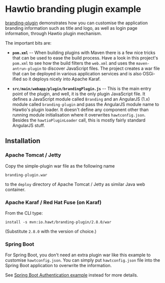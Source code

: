 # Hawtio branding plugin example

[branding-plugin](https://github.com/hawtio/hawtio/tree/master/examples/branding-plugin) demonstrates how you can customise the application branding information such as title and logo, as well as login page information, through Hawtio plugin mechanism.

The important bits are:

- **`pom.xml`** -- When building plugins with Maven there is a few nice tricks that can be used to ease the build process. Have a look in this project's `pom.xml` to see how the build filters the `web.xml` and uses the `maven-antrun-plugin` to discover JavaScript files. The project creates a war file that can be deployed in various application services and is also OSGi-ified so it deploys nicely into Apache Karaf.

- **`src/main/webapp/plugin/brandingPlugin.js`** -- This is the main entry point of the plugin, and well, it is the only plugin JavaScript file. It defines a JavaScript module called `Branding` and an AngularJS (1.x) module called `branding-plugin` and pass the AngularJS module name to Hawtio's plugin loader. It doesn't define any component other than running module initialisation where it overwrites `hawtconfig.json`. Besides the `hawtioPluginLoader` call, this is mostly fairly standard AngularJS stuff.

## Installation

### Apache Tomcat / Jetty

Copy the simple-plugin war file as the following name

    branding-plugin.war

to the `deploy` directory of Apache Tomcat / Jetty as similar Java web container.

### Apache Karaf / Red Hat Fuse (on Karaf)

From the CLI type:

    install -s mvn:io.hawt/branding-plugin/2.8.0/war

(Substitute `2.8.0` with the version of choice.)

### Spring Boot

For Spring Boot, you don't need an extra plugin war like this example to customise `hawtconfig.json`. You can simply put `hawtconfig.json` file into the Spring Boot application to overwrite the information.

See [Spring Boot Authentication example](https://github.com/hawtio/hawtio/tree/master/examples/springboot-authentication) instead for more details.
